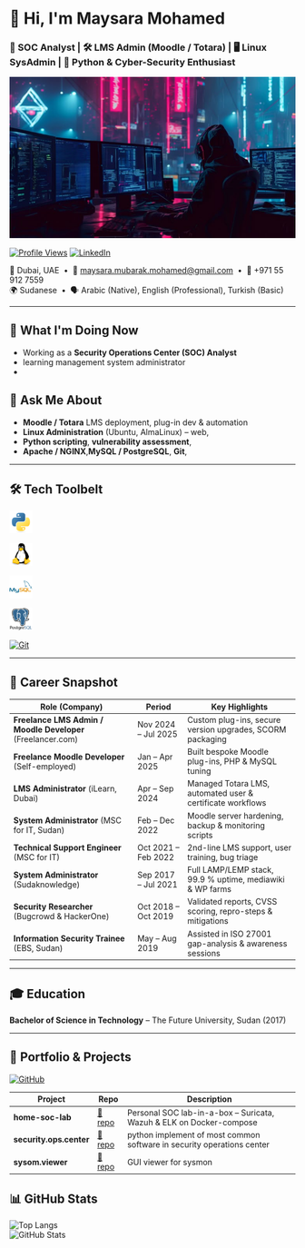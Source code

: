 # 👋 Hi, I'm Maysara Mohamed  
### 🔐 SOC Analyst | 🛠️ LMS Admin (Moodle / Totara) | 🖥️ Linux SysAdmin | 🐍 Python & Cyber-Security Enthusiast  

![Maysara Mohamed](_.jpeg)   <!-- add your own photo or remove the line -->

[![Profile Views](https://komarev.com/ghpvc/?username=maysaraadmin&label=Profile%20views&color=0e75b6&style=flat)](https://github.com/maysaraadmin)
[![LinkedIn](https://img.shields.io/badge/LinkedIn-0077B5?style=for-the-badge&logo=linkedin&logoColor=white)](https://www.linkedin.com/in/maysaranalyst)

📍 Dubai, UAE &nbsp;•&nbsp; 📧 maysara.mubarak.mohamed@gmail.com &nbsp;•&nbsp; 📱 +971 55 912 7559  
🌍 Sudanese &nbsp;•&nbsp; 🗣️ Arabic (Native), English (Professional), Turkish (Basic)

---

## 🚀 What I'm Doing Now
- Working as a **Security Operations Center (SOC) Analyst**
- learning management system administrator 
- 

## 💬 Ask Me About
- **Moodle / Totara** LMS deployment, plug-in dev & automation
- **Linux Administration** (Ubuntu, AlmaLinux) – web, 
- **Python scripting**, **vulnerability assessment**, 
- **Apache / NGINX**,**MySQL / PostgreSQL**, **Git**,

---

## 🛠️ Tech Toolbelt
<a href="https://www.python.org" target="_blank"><img src="https://raw.githubusercontent.com/devicons/devicon/master/icons/python/python-original.svg" width="40" height="40" alt="Python"/></a>

<a href="https://www.linux.org" target="_blank"><img src="https://raw.githubusercontent.com/devicons/devicon/master/icons/linux/linux-original.svg" width="40" height="40" alt="Linux"/></a>

<a href="https://www.mysql.com" target="_blank"><img src="https://raw.githubusercontent.com/devicons/devicon/master/icons/mysql/mysql-original-wordmark.svg" width="40" height="40" alt="MySQL"/></a>

<a href="https://www.postgresql.org" target="_blank"><img src="https://raw.githubusercontent.com/devicons/devicon/master/icons/postgresql/postgresql-original-wordmark.svg" width="40" height="40" alt="PostgreSQL"/></a>

<a href="https://git-scm.com" target="_blank"><img src="https://www.vectorlogo.zone/logos/git-scm/git-scm-icon.svg" width="40" height="40" alt="Git"/></a>


---

## 📄 Career Snapshot
| Role (Company) | Period | Key Highlights |
|---|---|---|
| **Freelance LMS Admin / Moodle Developer** (Freelancer.com) | Nov 2024 – Jul 2025 | Custom plug-ins, secure version upgrades, SCORM packaging |
| **Freelance Moodle Developer** (Self-employed) | Jan – Apr 2025 | Built bespoke Moodle plug-ins, PHP & MySQL tuning |
| **LMS Administrator** (iLearn, Dubai) | Apr – Sep 2024 | Managed Totara LMS, automated user & certificate workflows |
| **System Administrator** (MSC for IT, Sudan) | Feb – Dec 2022 | Moodle server hardening, backup & monitoring scripts |
| **Technical Support Engineer** (MSC for IT) | Oct 2021 – Feb 2022 | 2nd-line LMS support, user training, bug triage |
| **System Administrator** (Sudaknowledge) | Sep 2017 – Jul 2021 | Full LAMP/LEMP stack, 99.9 % uptime, mediawiki & WP farms |
| **Security Researcher** (Bugcrowd & HackerOne) | Oct 2018 – Oct 2019 | Validated reports, CVSS scoring, repro-steps & mitigations |
| **Information Security Trainee** (EBS, Sudan) | May – Aug 2019 | Assisted in ISO 27001 gap-analysis & awareness sessions |

---

## 🎓 Education
**Bachelor of Science in Technology** – The Future University, Sudan (2017)

---
 

## 📂 Portfolio & Projects
[![GitHub](https://img.shields.io/badge/GitHub-100000?style=for-the-badge&logo=github&logoColor=white)](https://github.com/maysaraadmin)

| Project | Repo | Description |
|---------|------|-------------|
| **home-soc-lab** | [🔗 repo](https://github.com/maysaraadmin/home-soc-lab) | Personal SOC lab-in-a-box – Suricata, Wazuh & ELK on Docker-compose |
| **security.ops.center** | [🔗 repo](https://github.com/maysaraadmin/security.ops.center) |  python implement of most common software in security operations center  |
| **sysom.viewer** | [🔗 repo](https://github.com/maysaraadmin/sysom.viewer) | GUI viewer for sysmon |
 

## 📊 GitHub Stats
![Top Langs](https://github-readme-stats.vercel.app/api/top-langs?username=maysaraadmin&show_icons=true&locale=en&layout=compact)  
![GitHub Stats](https://github-readme-stats.vercel.app/api?username=maysaraadmin&show_icons=true&locale=en)  

